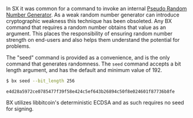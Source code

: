 In SX it was common for a command to invoke an internal [Pseudo Random Number Generator](http://wikipedia.org/wiki/Pseudorandom_number_generator). As a weak random number generator can introduce cryptographic weakness this technique has been obsoleted. Any BX command that requires a random number obtains that value as an argument. This places the responsibility of ensuring random number strength on end-users and also helps them understand the potential for problems.

The "seed" command is provided as a convenience, and is the only command that generates randomness. The `seed` command accepts a bit length argument, and has the default and minimum value of 192.
```sh
$ bx seed --bit_length 256
```
```
e4d28a5972ce0785477f39f58e424c5ef643b26894c50f8e024601f87736b8fe 
```
BX utilizes libbitcoin's deterministic ECDSA and as such requires no seed for signing.